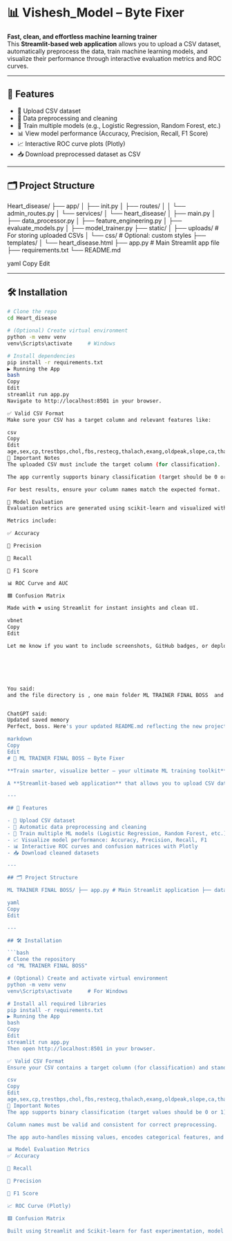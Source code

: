 # 📊 Vishesh_Model – Byte Fixer

**Fast, clean, and effortless machine learning trainer**  
This **Streamlit-based web application** allows you to upload a CSV dataset, automatically preprocess the data, train machine learning models, and visualize their performance through interactive evaluation metrics and ROC curves.

---

## 🚀 Features

- 📂 Upload CSV dataset  
- 🔄 Data preprocessing and cleaning  
- 🧠 Train multiple models (e.g., Logistic Regression, Random Forest, etc.)  
- 📊 View model performance (Accuracy, Precision, Recall, F1 Score)  
- 📈 Interactive ROC curve plots (Plotly)  
- 📥 Download preprocessed dataset as CSV  

---

## 🗂️ Project Structure

Heart_disease/ ├── app/ │ ├── init.py │ ├── routes/ │ │ └── admin_routes.py │ └── services/ │ └── heart_disease/ │ ├── main.py │ ├── data_processor.py │ ├── feature_engineering.py │ ├── evaluate_models.py │ ├── model_trainer.py ├── static/ │ ├── uploads/ # For storing uploaded CSVs │ └── css/ # Optional: custom styles ├── templates/ │ └── heart_disease.html ├── app.py # Main Streamlit app file ├── requirements.txt └── README.md

yaml
Copy
Edit

---

## 🛠️ Installation

```bash
# Clone the repo
cd Heart_disease

# (Optional) Create virtual environment
python -m venv venv
venv\Scripts\activate     # Windows

# Install dependencies
pip install -r requirements.txt
▶️ Running the App
bash
Copy
Edit
streamlit run app.py
Navigate to http://localhost:8501 in your browser.

✅ Valid CSV Format
Make sure your CSV has a target column and relevant features like:

csv
Copy
Edit
age,sex,cp,trestbps,chol,fbs,restecg,thalach,exang,oldpeak,slope,ca,thal,target
📌 Important Notes
The uploaded CSV must include the target column (for classification).

The app currently supports binary classification (target should be 0 or 1).

For best results, ensure your column names match the expected format.

🧠 Model Evaluation
Evaluation metrics are generated using scikit-learn and visualized with Plotly.

Metrics include:

✅ Accuracy

🎯 Precision

🔁 Recall

🧮 F1 Score

📊 ROC Curve and AUC

🟦 Confusion Matrix

Made with ❤️ using Streamlit for instant insights and clean UI.

vbnet
Copy
Edit

Let me know if you want to include screenshots, GitHub badges, or deployment instructions (e.g., on Streamlit Cloud or Hugging Face Spaces).






You said:
and the file directory is , one main folder ML TRAINER FINAL BOSS  and under this others file inway - app.py , visualization.py , data_preprocessing.py , model_training.py , model_evaluation.py , utils.py and the name of this progrfam is ML TRAINER FINAL BOSs


ChatGPT said:
Updated saved memory
Perfect, boss. Here's your updated README.md reflecting the new project name, file structure, and Streamlit setup:

markdown
Copy
Edit
# 🤖 ML TRAINER FINAL BOSS – Byte Fixer

**Train smarter, visualize better – your ultimate ML training toolkit**

A **Streamlit-based web application** that allows you to upload CSV datasets, preprocess data, train machine learning models, and evaluate them with interactive metrics and stunning ROC curves.

---

## 🚀 Features

- 📂 Upload CSV dataset  
- 🔄 Automatic data preprocessing and cleaning  
- 🧠 Train multiple ML models (Logistic Regression, Random Forest, etc.)  
- 📈 Visualize model performance: Accuracy, Precision, Recall, F1  
- 📊 Interactive ROC curves and confusion matrices with Plotly  
- 📥 Download cleaned datasets  

---

## 🗂️ Project Structure

ML TRAINER FINAL BOSS/ ├── app.py # Main Streamlit application ├── data_preprocessing.py # Handles missing values, encoding, scaling ├── model_training.py # Trains and saves models ├── model_evaluation.py # Evaluates models and metrics ├── visualization.py # Creates interactive charts (Plotly) ├── utils.py # Helper functions ├── requirements.txt └── README.md

yaml
Copy
Edit

---

## 🛠️ Installation

```bash
# Clone the repository
cd "ML TRAINER FINAL BOSS"

# (Optional) Create and activate virtual environment
python -m venv venv
venv\Scripts\activate     # For Windows

# Install all required libraries
pip install -r requirements.txt
▶️ Running the App
bash
Copy
Edit
streamlit run app.py
Then open http://localhost:8501 in your browser.

✅ Valid CSV Format
Ensure your CSV contains a target column (for classification) and standard features like:

csv
Copy
Edit
age,sex,cp,trestbps,chol,fbs,restecg,thalach,exang,oldpeak,slope,ca,thal,target
📌 Important Notes
The app supports binary classification (target values should be 0 or 1).

Column names must be valid and consistent for correct preprocessing.

The app auto-handles missing values, encodes categorical features, and scales numerical ones.

📊 Model Evaluation Metrics
✅ Accuracy

🔁 Recall

🎯 Precision

🧮 F1 Score

📈 ROC Curve (Plotly)

🟥 Confusion Matrix

Built using Streamlit and Scikit-learn for fast experimentation, model evaluation, and clean visualization.
